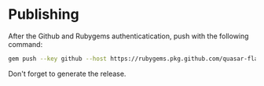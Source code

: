# Publishing

After the Github and Rubygems authenticatication, push with the following command:

```sh
gem push --key github --host https://rubygems.pkg.github.com/quasar-flash brl_auth-0.1.0.1.gem
```

Don't forget to generate the release.
